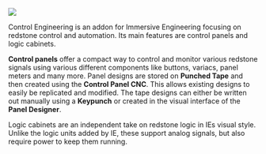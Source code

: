 ![](https://github.com/malte0811/ControlEngineering/raw/main/images/desc-demo.png)

Control Engineering is an addon for Immersive Engineering focusing on redstone control and automation. Its main
features are control panels and logic cabinets.

**Control panels** offer a compact way to control and monitor various redstone signals using various different
components like buttons, variacs, panel meters and many more. Panel designs are stored on **Punched Tape** and then
created using the **Control Panel CNC**. This allows existing designs to easily be replicated and modified. The tape
designs can either be written out manually using a **Keypunch** or created in the visual interface of the **Panel
Designer**.

Logic cabinets are an independent take on redstone logic in IEs visual style. Unlike the logic units added by IE, these
support analog signals, but also require power to keep them running.
